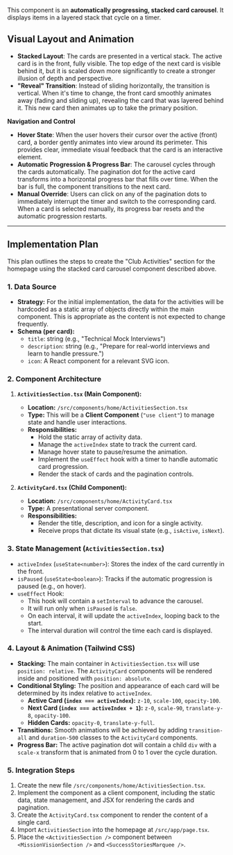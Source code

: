 This component is an **automatically progressing, stacked card carousel**. It displays items in a layered stack that cycle on a timer.

## Visual Layout and Animation
- **Stacked Layout**: The cards are presented in a vertical stack. The active card is in the front, fully visible. The top edge of the next card is visible behind it, but it is scaled down more significantly to create a stronger illusion of depth and perspective.
- **"Reveal" Transition**: Instead of sliding horizontally, the transition is vertical. When it's time to change, the front card smoothly animates away (fading and sliding up), revealing the card that was layered behind it. This new card then animates up to take the primary position.

**Navigation and Control**
- **Hover State**: When the user hovers their cursor over the active (front) card, a border gently animates into view around its perimeter. This provides clear, immediate visual feedback that the card is an interactive element.
- **Automatic Progression & Progress Bar**: The carousel cycles through the cards automatically. The pagination dot for the active card transforms into a horizontal progress bar that fills over time. When the bar is full, the component transitions to the next card.
- **Manual Override**: Users can click on any of the pagination dots to immediately interrupt the timer and switch to the corresponding card. When a card is selected manually, its progress bar resets and the automatic progression restarts.

---

## Implementation Plan

This plan outlines the steps to create the "Club Activities" section for the homepage using the stacked card carousel component described above.

### 1. Data Source

*   **Strategy:** For the initial implementation, the data for the activities will be hardcoded as a static array of objects directly within the main component. This is appropriate as the content is not expected to change frequently.
*   **Schema (per card):**
    *   `title`: string (e.g., "Technical Mock Interviews")
    *   `description`: string (e.g., "Prepare for real-world interviews and learn to handle pressure.")
    *   `icon`: A React component for a relevant SVG icon.

### 2. Component Architecture

1.  **`ActivitiesSection.tsx` (Main Component):**
    *   **Location:** `/src/components/home/ActivitiesSection.tsx`
    *   **Type:** This will be a **Client Component** (`"use client"`) to manage state and handle user interactions.
    *   **Responsibilities:**
        *   Hold the static array of activity data.
        *   Manage the `activeIndex` state to track the current card.
        *   Manage hover state to pause/resume the animation.
        *   Implement the `useEffect` hook with a timer to handle automatic card progression.
        *   Render the stack of cards and the pagination controls.

2.  **`ActivityCard.tsx` (Child Component):**
    *   **Location:** `/src/components/home/ActivityCard.tsx`
    *   **Type:** A presentational server component.
    *   **Responsibilities:**
        *   Render the title, description, and icon for a single activity.
        *   Receive props that dictate its visual state (e.g., `isActive`, `isNext`).

### 3. State Management (`ActivitiesSection.tsx`)

*   `activeIndex` (`useState<number>`): Stores the index of the card currently in the front.
*   `isPaused` (`useState<boolean>`): Tracks if the automatic progression is paused (e.g., on hover).
*   `useEffect` Hook:
    *   This hook will contain a `setInterval` to advance the carousel.
    *   It will run only when `isPaused` is `false`.
    *   On each interval, it will update the `activeIndex`, looping back to the start.
    *   The interval duration will control the time each card is displayed.

### 4. Layout & Animation (Tailwind CSS)

*   **Stacking:** The main container in `ActivitiesSection.tsx` will use `position: relative`. The `ActivityCard` components will be rendered inside and positioned with `position: absolute`.
*   **Conditional Styling:** The position and appearance of each card will be determined by its index relative to `activeIndex`.
    *   **Active Card (`index === activeIndex`):** `z-10`, `scale-100`, `opacity-100`.
    *   **Next Card (`index === activeIndex + 1`):** `z-0`, `scale-90`, `translate-y-8`, `opacity-100`.
    *   **Hidden Cards:** `opacity-0`, `translate-y-full`.
*   **Transitions:** Smooth animations will be achieved by adding `transition-all` and `duration-500` classes to the `ActivityCard` components.
*   **Progress Bar:** The active pagination dot will contain a child `div` with a `scale-x` transform that is animated from 0 to 1 over the cycle duration.

### 5. Integration Steps

1.  Create the new file `/src/components/home/ActivitiesSection.tsx`.
2.  Implement the component as a client component, including the static data, state management, and JSX for rendering the cards and pagination.
3.  Create the `ActivityCard.tsx` component to render the content of a single card.
4.  Import `ActivitiesSection` into the homepage at `/src/app/page.tsx`.
5.  Place the `<ActivitiesSection />` component between `<MissionVisionSection />` and `<SuccessStoriesMarquee />`.
